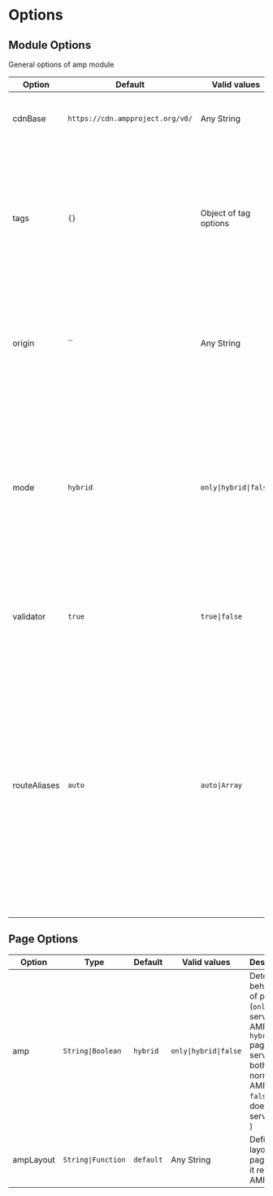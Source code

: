 # Options
## Module Options

General options of amp module  

| Option  | Default | Valid values | Description |
| ------  | ------- | ------------ | ----------- |
| cdnBase | `https://cdn.ampproject.org/v0/` | Any String | A CDN Domain to load AMP elements scripts |
|  tags   | `{}`    | Object of tag options  | Define new tags or modify current tags, for instance if you want to use `amp-mustache` version 0.1, tags value must be `{ 'amp-mustache': { version: '0.1' } }` |
| origin  | `` | Any String | Main domain of website. Using this AMP modules tries to add missing canonical link for pages. |
| mode    | `hybrid` | `only\|hybrid\|false` | Default behaviour of amp module. (`only` all pages serve in AMP mode by default, `hybrid` pages serves in both normal and AMP mode, `false` pages does not serve AMP by default ) |
| validator    | `true` | `true\|false` | Validate generated HTML of AMP routes on development environment |
| routeAliases    | `auto` | `auto\|Array` | Allows to limit route aliases to only AMP pages. With `auto` the module will create aliases for every route. If your app uses AMP only on a few routes you can provide those routes into an Array. Routes are absolute, without '/amp' prefix, eg. `['/story', '/page2']`  |


## Page Options
| Option | Type | Default | Valid values | Description |
| ------ | ---- | ------- | ------------ | ----------- |
| amp | `String\|Boolean` | `hybrid` | `only\|hybrid\|false` | Determine behaviour of page. (`only` page serve in AMP mode, `hybrid` page serves in both normal and AMP mode, `false` page does not serve AMP ) |
| ampLayout | `String\|Function` | `default` | Any String | Define layout of page when it renders in AMP mode |
